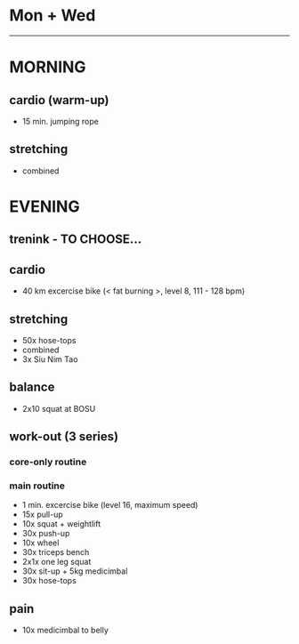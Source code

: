 # Mon + Wed
---
# MORNING
## cardio (warm-up)
* 15 min. jumping rope
## stretching
* combined
# EVENING
## trenink - TO CHOOSE...
## cardio
* 40 km excercise bike (< fat burning >, level 8, 111 - 128 bpm)
## stretching
* 50x hose-tops
* combined
* 3x Siu Nim Tao
## balance
* 2x10 squat at BOSU
## work-out (3 series)
### core-only routine

### main routine
* 1 min. excercise bike (level 16, maximum speed)
* 15x pull-up
* 10x squat + weightlift
* 30x push-up
* 10x wheel
* 30x triceps bench
* 2x1x one leg squat
* 30x sit-up + 5kg medicimbal
* 30x hose-tops
## pain
- 10x medicimbal to belly

